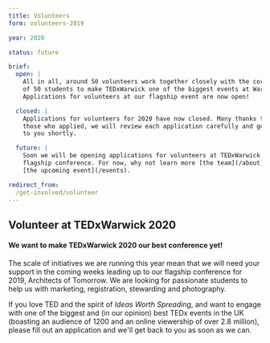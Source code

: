 ```yaml
---
title: Volunteers
form: volunteers-2019

year: 2020

status: future

brief:
  open: |
    All in all, around 50 volunteers work together closely with the core team
    of 50 students to make TEDxWarwick one of the biggest events at Warwick.
    Applications for volunteers at our flagship event are now open!

  closed: |
    Applications for volunteers for 2020 have now closed. Many thanks to all
    those who applied, we will review each application carefully and get back
    to you shortly.

  future: |
    Soon we will be opening applications for volunteers at TEDxWarwick's
    flagship conference. For now, why not learn more [the team](/about) and
    [the upcoming event](/events).

redirect_from:
  /get-involved/volunteer
---
```


## Volunteer at TEDxWarwick 2020

#### We want to make TEDxWarwick 2020 our best conference yet!

The scale of initiatives we are running this year mean that we will need your
support in the coming weeks leading up to our flagship conference for 2019,
Architects of Tomorrow. We are looking for passionate students to help us with
marketing, registration, stewarding and photography.

If you love TED and the spirit of *Ideas Worth Spreading*, and want to engage
with one of the biggest and (in our opinion) best TEDx events in the UK
(boasting an audience of 1200 and an online viewership of over 2.8 million),
please fill out an application and we'll get back to you as soon as we can.
